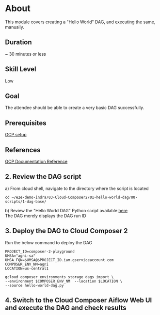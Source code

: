 # About

This module covers creating a "Hello World" DAG, and executing the same, manually.<br>

## Duration 
~ 30 minutes or less

## Skill Level
Low

## Goal
The attendee should be able to create a very basic DAG successfully.

## Prerequisites
[GCP setup](../00-provisioning/provisioning.md)<br>

## References
[GCP Documentation Reference](https://cloud.google.com/composer/docs/composer-2/quickstart)<br>

## 2. Review the DAG script

a) From cloud shell, navigate to the directory where the script is located
```
cd ~/e2e-demo-indra/03-Cloud-Composer2/01-hello-world-dag/00-scripts/1-dag-base/
```

b) Review the "Hello World DAG" Python script available [here](../01-hello-world-dag/00-scripts/1-dag-base/hello-world-dag.py)
<br>
The DAG merely displays the DAG run ID

## 3. Deploy the DAG to Cloud Composer 2

Run the below command to deploy the DAG

```
PROJECT_ID=composer-2-playground
UMSA="agni-sa"
UMSA_FQN=$UMSA@$PROJECT_ID.iam.gserviceaccount.com
COMPOSER_ENV_NM=agni
LOCATION=us-central1

gcloud composer environments storage dags import \
--environment $COMPOSER_ENV_NM  --location $LOCATION \
--source hello-world-dag.py 
```
## 4. Switch to the Cloud Composer Aiflow Web UI and execute the DAG and check results


